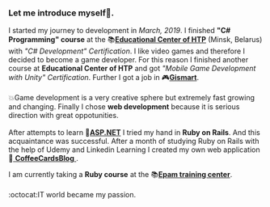 <h3>Let me introduce myself💮.</h3>

I started my journey to development in *March, 2019*. I finished **"C# Programming" course** at the 📚[**Educational Center of HTP**](https://www.it-academy.by/about/it-academy/) (Minsk, Belarus) with <i>"C# Development" Certification</i>. 
I like video games and therefore I decided to become a game developer. For this reason I finished another course at **Educational Center of HTP** and got 
<i>"Mobile Game Development with Unity" Certification</i>. Further I got a job in 🎮[**Gismart**](https://gismart.com/). <br/><br/>
:collision:Game development is a very creative sphere but extremely 
fast growing and changing. Finally I chose **web development** because it is serious direction with great oppotunities. <br/><br/> 
After attempts to learn 📌[**ASP.NET**](https://github.com/miseinen/DinosaursShop) I tried my hand in **Ruby on Rails**. And this acquaintance was successful. 
After a month of studying Ruby on Rails with the help of Udemy and Linkedin Learning I created my own web application 📌[ **CoffeeCardsBlog** ](https://github.com/miseinen/CoffeeCardsBlog).

I am currently taking a **Ruby course** at the 📚[**Epam training center**](https://training.by/#!/About?lang=en).
<br/><br/>:octocat:IT world became my passion.
